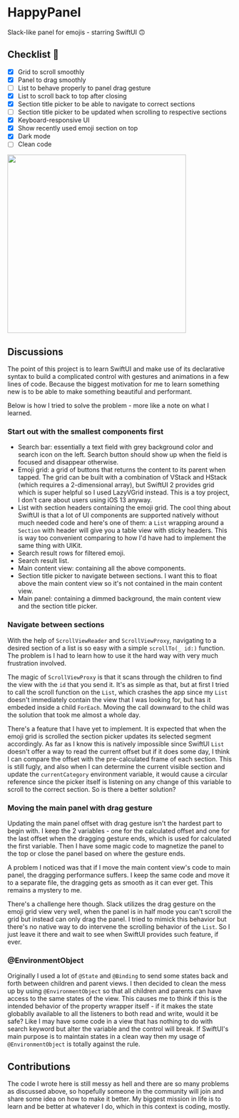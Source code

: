 # HappyPanel
Slack-like panel for emojis - starring SwiftUI 🙃

## Checklist 🎯

- [x] Grid to scroll smoothly
- [x] Panel to drag smoothly
- [ ] List to behave properly to panel drag gesture
- [x] List to scroll back to top after closing
- [x] Section title picker to be able to navigate to correct sections
- [ ] Section title picker to be updated when scrolling to respective sections
- [x] Keyboard-responsive UI
- [x] Show recently used emoji section on top
- [x] Dark mode
- [ ] Clean code

<img src="https://github.com/itsmeichigo/HappyPanel/blob/master/screenshot.png?raw=true" width=400>

## Discussions

The point of this project is to learn SwiftUI and make use of its declarative syntax to build a complicated control with gestures and animations in a few lines of code. Because the biggest motivation for me to learn something new is to be able to make something beautiful and performant.

Below is how I tried to solve the problem - more like a note on what I learned.

### Start out with the smallest components first

* Search bar: essentially a text field with grey background color and search icon on the left. Search button should show up when the field is focused and disappear otherwise.
* Emoji grid: a grid of buttons that returns the content to its parent when tapped. The grid can be built with a combination of VStack and HStack (which requires a 2-dimensional array), but SwiftUI 2 provides grid which is super helpful so I used LazyVGrid instead. This is a toy project, I don't care about users using iOS 13 anyway.
* List with section headers containing the emoji grid. The cool thing about SwiftUI is that a lot of UI components are supported natively without much needed code and here's one of them: a `List` wrapping around a `Section` with header will give you a table view with sticky headers. This is way too convenient comparing to how I'd have had to implement the same thing with UIKit.
* Search result rows for filtered emoji.
* Search result list.
* Main content view: containing all the above components.
* Section title picker to navigate between sections. I want this to float above the main content view so it's not contained in the main content view.
* Main panel: containing a dimmed background, the main content view and the section title picker.

### Navigate between sections

With the help of `ScrollViewReader` and `ScrollViewProxy`, navigating to a desired section of a list is so easy with a simple `scrollTo(_ id:)` function. The problem is I had to learn how to use it the hard way with very much frustration involved. 

The magic of `ScrollViewProxy` is that it scans through the children to find the view with the `id` that you send it. It's as simple as that, but at first I tried to call the scroll function on the `List`, which crashes the app since my `List` doesn't immediately contain the view that I was looking for, but has it embeded inside a child `ForEach`. Moving the call downward to the child was the solution that took me almost a whole day. 

There's a feature that I have yet to implement. It is expected that when the emoji grid is scrolled the section picker updates its selected segment accordingly. As far as I know this is natively impossible since SwiftUI `List` doesn't offer a way to read the current offset but if it does some day, I think I can compare the offset with the pre-calculated frame of each section. This is still fugly, and also when I can determine the current visible section and update the `currentCategory` environment variable, it would cause a circular reference since the picker itself is listening on any change of this variable to scroll to the correct section. So is there a better solution?

### Moving the main panel with drag gesture

Updating the main panel offset with drag gesture isn't the hardest part to begin with. I keep the 2 variables - one for the calculated offset and one for the last offset when the dragging gesture ends, which is used for calculated the first variable. Then I have some magic code to magnetize the panel to the top or close the panel based on where the gesture ends.

A problem I noticed was that if I move the main content view's code to main panel, the dragging performance suffers. I keep the same code and move it to a separate file, the dragging gets as smooth as it can ever get. This remains a mystery to me.

There's a challenge here though. Slack utilizes the drag gesture on the emoji grid view very well, when the panel is in half mode you can't scroll the grid but instead can only drag the panel. I tried to mimick this behavior but there's no native way to do intervene the scrolling behavior of the `List`. So I just leave it there and wait to see when SwiftUI provides such feature, if ever.

### @EnvironmentObject

Originally I used a lot of `@State` and `@Binding` to send some states back and forth between children and parent views. I then decided to clean the mess up by using `@EnvironmentObject` so that all children and parents can have access to the same states of the view. This causes me to think if this is the intended behavior of the property wrapper itself - if it makes the state globablly available to all the listeners to both read and write, would it be safe? Like I may have some code in a view that has nothing to do with search keyword but alter the variable and the control will break. If SwiftUI's main purpose is to maintain states in a clean way then my usage of `@EnvironmentObject` is totally against the rule.

## Contributions

The code I wrote here is still messy as hell and there are so many problems as discussed above, so hopefully someone in the community will join and share some idea on how to make it better. My biggest mission in life is to learn and be better at whatever I do, which in this context is coding, mostly.



